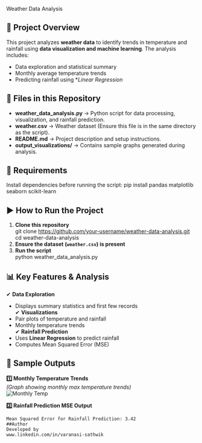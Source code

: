 Weather Data Analysis

## 📌 Project Overview
This project analyzes **weather data** to identify trends in temperature and rainfall using **data visualization and machine learning**. The analysis includes:
- Data exploration and statistical summary
- Monthly average temperature trends
- Predicting rainfall using **Linear Regression*

## 📂 Files in this Repository
- **weather_data_analysis.py** → Python script for data processing, visualization, and rainfall prediction.
- **weather.csv** → Weather dataset (Ensure this file is in the same directory as the script).
- **README.md** → Project description and setup instructions.
- **output_visualizations/** → Contains sample graphs generated during analysis.

## 🔧 Requirements
Install dependencies before running the script:
pip install pandas matplotlib seaborn scikit-learn

## ▶️ How to Run the Project
1. **Clone this repository**  
   git clone https://github.com/your-username/weather-data-analysis.git
   cd weather-data-analysis
2. **Ensure the dataset (`weather.csv`) is present**  
3. **Run the script**  
   python weather_data_analysis.py
   
## 📊 Key Features & Analysis
✔ **Data Exploration**  
   - Displays summary statistics and first few records  
✔ **Visualizations**  
   - Pair plots of temperature and rainfall  
   - Monthly temperature trends  
✔ **Rainfall Prediction**  
   - Uses **Linear Regression** to predict rainfall  
   - Computes Mean Squared Error (MSE)  

## 📌 Sample Outputs
**1️⃣ Monthly Temperature Trends**  
*(Graph showing monthly max temperature trends)*  
![Monthly Temp](output_visualizations/monthly_temp_trends.png)  

**2️⃣ Rainfall Prediction MSE Output**
```
Mean Squared Error for Rainfall Prediction: 3.42
##Author
Developed by
www.linkedin.com/in/varanasi-sathwik  
